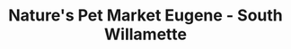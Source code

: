 ---
title: "Nature's Pet Market Eugene - South Willamette"
url: /eugene/natures-pet-market-eugene-south-willamette/
shop: pet
---